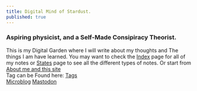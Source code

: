 ```yaml
---
title: Digital Mind of Stardust.
published: true
---
```


<h3>Aspiring physicist, and a Self-Made Consipiracy Theorist.</h3>

This is my Digital Garden where I will write about my thoughts and The things I am have learned. You may want to check the <a href="/archive.md">Index</a> page for all of my notes or <a href="/states.md">States</a> page to see all the different types of notes. Or start from <a href="/about.md">About me and this site</a><br>Tag can be Found here: <a href="https://garud.netlify.app/tags/"> Tags</a><br>
<a href="/microblog.md">Microblog</a>
<a rel="me" href="https://defcon.social/@zarathustra">Mastodon</a>
